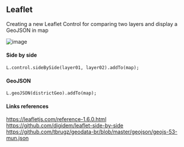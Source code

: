 ## Leaflet
Creating a new Leaflet Control for comparing two layers and display a GeoJSON in map

![image](https://github.com/monteiroluana/leaflet-side-by-side/imgs/blob/master/image.png)

#### Side by side
```
L.control.sideBySide(layer01, layer02).addTo(map);
```

#### GeoJSON
```
L.geoJSON(districtGeo).addTo(map);
```

#### Links references
https://leafletjs.com/reference-1.6.0.html  
https://github.com/digidem/leaflet-side-by-side  
https://github.com/tbrugz/geodata-br/blob/master/geojson/geojs-53-mun.json  
